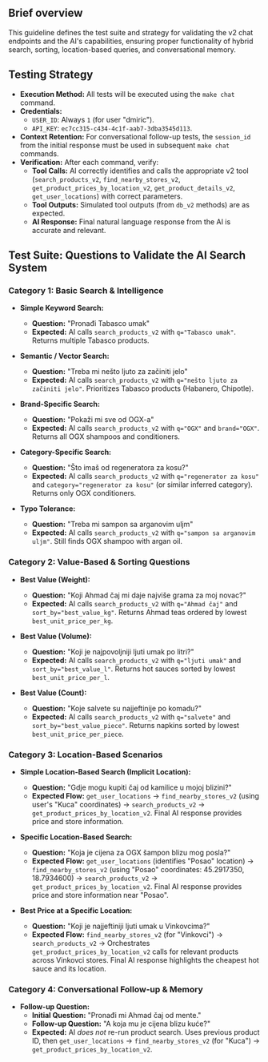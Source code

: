 ## Brief overview
This guideline defines the test suite and strategy for validating the v2 chat endpoints and the AI's capabilities, ensuring proper functionality of hybrid search, sorting, location-based queries, and conversational memory.

## Testing Strategy
-   **Execution Method:** All tests will be executed using the `make chat` command.
-   **Credentials:**
    -   `USER_ID`: Always `1` (for user "dmiric").
    -   `API_KEY`: `ec7cc315-c434-4c1f-aab7-3dba3545d113`.
-   **Context Retention:** For conversational follow-up tests, the `session_id` from the initial response must be used in subsequent `make chat` commands.
-   **Verification:** After each command, verify:
    -   **Tool Calls:** AI correctly identifies and calls the appropriate v2 tool (`search_products_v2`, `find_nearby_stores_v2`, `get_product_prices_by_location_v2`, `get_product_details_v2`, `get_user_locations`) with correct parameters.
    -   **Tool Outputs:** Simulated tool outputs (from `db_v2` methods) are as expected.
    -   **AI Response:** Final natural language response from the AI is accurate and relevant.

## Test Suite: Questions to Validate the AI Search System

### Category 1: Basic Search & Intelligence

-   **Simple Keyword Search:**
    -   **Question:** "Pronađi Tabasco umak"
    -   **Expected:** AI calls `search_products_v2` with `q="Tabasco umak"`. Returns multiple Tabasco products.

-   **Semantic / Vector Search:**
    -   **Question:** "Treba mi nešto ljuto za začiniti jelo"
    -   **Expected:** AI calls `search_products_v2` with `q="nešto ljuto za začiniti jelo"`. Prioritizes Tabasco products (Habanero, Chipotle).

-   **Brand-Specific Search:**
    -   **Question:** "Pokaži mi sve od OGX-a"
    -   **Expected:** AI calls `search_products_v2` with `q="OGX"` and `brand="OGX"`. Returns all OGX shampoos and conditioners.

-   **Category-Specific Search:**
    -   **Question:** "Što imaš od regeneratora za kosu?"
    -   **Expected:** AI calls `search_products_v2` with `q="regenerator za kosu"` and `category="regenerator za kosu"` (or similar inferred category). Returns only OGX conditioners.

-   **Typo Tolerance:**
    -   **Question:** "Treba mi sampon sa arganovim uljm"
    -   **Expected:** AI calls `search_products_v2` with `q="sampon sa arganovim uljm"`. Still finds OGX shampoo with argan oil.

### Category 2: Value-Based & Sorting Questions

-   **Best Value (Weight):**
    -   **Question:** "Koji Ahmad čaj mi daje najviše grama za moj novac?"
    -   **Expected:** AI calls `search_products_v2` with `q="Ahmad čaj"` and `sort_by="best_value_kg"`. Returns Ahmad teas ordered by lowest `best_unit_price_per_kg`.

-   **Best Value (Volume):**
    -   **Question:** "Koji je najpovoljniji ljuti umak po litri?"
    -   **Expected:** AI calls `search_products_v2` with `q="ljuti umak"` and `sort_by="best_value_l"`. Returns hot sauces sorted by lowest `best_unit_price_per_l`.

-   **Best Value (Count):**
    -   **Question:** "Koje salvete su najjeftinije po komadu?"
    -   **Expected:** AI calls `search_products_v2` with `q="salvete"` and `sort_by="best_value_piece"`. Returns napkins sorted by lowest `best_unit_price_per_piece`.

### Category 3: Location-Based Scenarios

-   **Simple Location-Based Search (Implicit Location):**
    -   **Question:** "Gdje mogu kupiti čaj od kamilice u mojoj blizini?"
    -   **Expected Flow:** `get_user_locations` -> `find_nearby_stores_v2` (using user's "Kuca" coordinates) -> `search_products_v2` -> `get_product_prices_by_location_v2`. Final AI response provides price and store information.

-   **Specific Location-Based Search:**
    -   **Question:** "Koja je cijena za OGX šampon blizu mog posla?"
    -   **Expected Flow:** `get_user_locations` (identifies "Posao" location) -> `find_nearby_stores_v2` (using "Posao" coordinates: 45.2917350, 18.7934600) -> `search_products_v2` -> `get_product_prices_by_location_v2`. Final AI response provides price and store information near "Posao".

-   **Best Price at a Specific Location:**
    -   **Question:** "Koji je najjeftiniji ljuti umak u Vinkovcima?"
    -   **Expected Flow:** `find_nearby_stores_v2` (for "Vinkovci") -> `search_products_v2` -> Orchestrates `get_product_prices_by_location_v2` calls for relevant products across Vinkovci stores. Final AI response highlights the cheapest hot sauce and its location.

### Category 4: Conversational Follow-up & Memory

-   **Follow-up Question:**
    -   **Initial Question:** "Pronađi mi Ahmad čaj od mente."
    -   **Follow-up Question:** "A koja mu je cijena blizu kuće?"
    -   **Expected:** AI *does not* re-run product search. Uses previous product ID, then `get_user_locations` -> `find_nearby_stores_v2` (for "Kuca") -> `get_product_prices_by_location_v2`.

